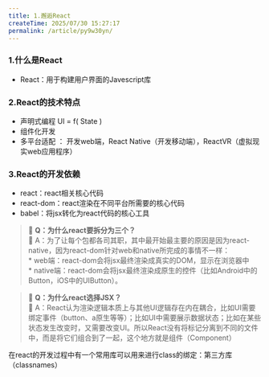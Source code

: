```yaml
---
title: 1.邂逅React
createTime: 2025/07/30 15:27:17
permalink: /article/py9w30yn/
---
```


### 1.什么是React
- React：用于构建用户界面的Javescript库

### 2.React的技术特点
- 声明式编程    UI = f( State )
- 组件化开发
- 多平台适配 ： 开发web端，React Native（开发移动端），ReactVR（虚拟现实web应用程序）

### 3.React的开发依赖
- react：react相关核心代码
- react-dom：react渲染在不同平台所需要的核心代码
- babel：将jsx转化为react代码的核心工具

> 💬 **Q：为什么react要拆分为三个？**  
> 🧠 A：为了让每个包都各司其职，其中最开始最主要的原因是因为react-native，因为react-dom针对web和native所完成的事情不一样：  
        * web端：react-dom会将jsx最终渲染成真实的DOM，显示在浏览器中  
        * native端：react-dom会将jsx最终渲染成原生的控件（比如Android中的Button，iOS中的UIButton）。

> 💬 **Q：为什么react选择JSX？**  
> 🧠 A：React认为渲染逻辑本质上与其他UI逻辑存在内在耦合，比如UI需要绑定事件（button、a原生等等）；比如UI中需要展示数据状态；比如在某些状态发生改变时，又需要改变UI。所以React没有将标记分离到不同的文件中，而是将它们组合到了一起，这个地方就是组件（Component）

在react的开发过程中有一个常用库可以用来进行class的绑定：第三方库（classnames）